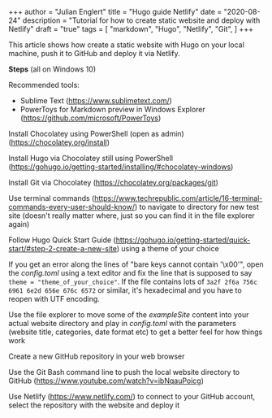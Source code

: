 +++
author = "Julian Englert"
title = "Hugo guide Netlify"
date = "2020-08-24"
description = "Tutorial for how to create static website and deploy with Netlify"
draft = "true"
tags = [
    "markdown",
    "Hugo",
    "Netlify",
    "Git",
]
+++

This article shows how create a static website with Hugo on your local machine, push it to GitHub and deploy it via Netlify.
<!--more-->

**Steps** (all on Windows 10)

Recommended tools:
- Sublime Text (https://www.sublimetext.com/)
- PowerToys for Markdown preview in Windows Explorer (https://github.com/microsoft/PowerToys)

Install Chocolatey using PowerShell (open as admin) (https://chocolatey.org/install)

Install Hugo via Chocolatey still using PowerShell (https://gohugo.io/getting-started/installing/#chocolatey-windows)

Install Git via Chocolatey (https://chocolatey.org/packages/git)

Use terminal commands (https://www.techrepublic.com/article/16-terminal-commands-every-user-should-know/) to navigate to directory for new test site (doesn't really matter where, just so you can find it in the file explorer again)

Follow Hugo Quick Start Guide (https://gohugo.io/getting-started/quick-start/#step-2-create-a-new-site) using a theme of your choice

If you get an error along the lines of "bare keys cannot contain '\x00'", open the *config.toml* using a text editor and fix the line that is supposed to say `theme = "theme_of_your_choice"`. If the file contains lots of `3a2f 2f6a 756c 6961 6e2d 656e 676c 6572` or similar, it's hexadecimal and you have to reopen with UTF encoding.

Use the file explorer to move some of the *exampleSite* content into your actual website directory and play in *config.toml* with the parameters (website title, categories, date format etc) to get a better feel for how things work

Create a new GitHub repository in your web browser

Use the Git Bash command line to push the local website directory to GitHub (https://www.youtube.com/watch?v=ibNqauPoicg)

Use Netlify (https://www.netlify.com/) to connect to your GitHub account, select the repository with the website and deploy it